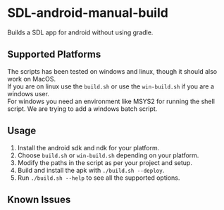 # SDL-android-manual-build
Builds a SDL app for android without using gradle.

## Supported Platforms
The scripts has been tested on windows and linux, though it should also work on MacOS.  
If you are on linux use the `build.sh` or use the `win-build.sh` if you are a windows user.  
For windows you need an environment like MSYS2 for running the shell script. We are trying to add a windows batch script.

## Usage
1. Install the android sdk and ndk for your platform.
2. Choose `build.sh` or `win-build.sh` depending on your platform.
3. Modify the paths in the script as per your project and setup.
4. Build and install the apk with `./build.sh --deploy`.
5. Run `./build.sh --help` to see all the supported options.

## Known Issues
